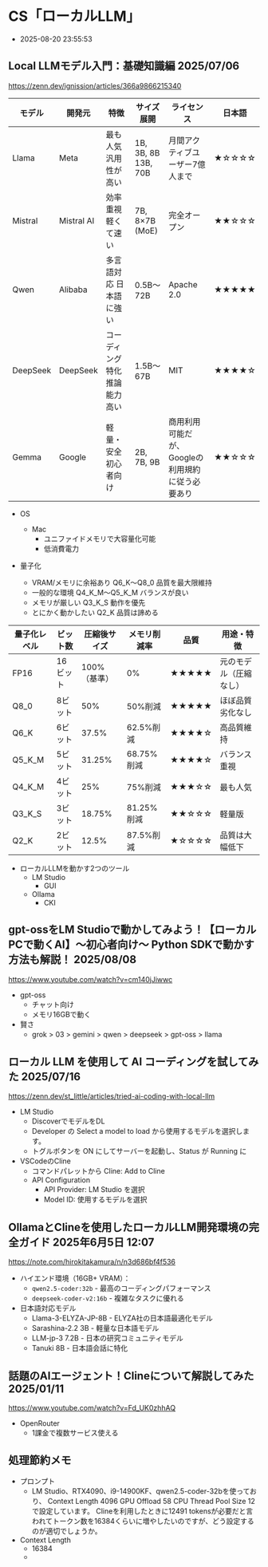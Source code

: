 
# CS「ローカルLLM」

- 2025-08-20 23:55:53

## Local LLMモデル入門：基礎知識編 2025/07/06

https://zenn.dev/ignission/articles/366a9866215340

| モデル   | 開発元     | 特徴                     | サイズ展開             | ライセンス                                    | 日本語 |
|----------|------------|--------------------------|------------------------|-----------------------------------------------|--------|
| Llama    | Meta       | 最も人気 汎用性が高い    | 1B, 3B, 8B 13B, 70B    | 月間アクティブユーザー7億人まで               | ★☆☆☆☆ |
| Mistral  | Mistral AI | 効率重視 軽くて速い      | 7B, 8×7B (MoE)         | 完全オープン                                  | ★★☆☆☆ |
| Qwen     | Alibaba    | 多言語対応 日本語に強い  | 0.5B～72B              | Apache 2.0                                    | ★★★★★ |
| DeepSeek | DeepSeek   | コーディング特化 推論能力高い | 1.5B～67B          | MIT                                           | ★★★★☆ |
| Gemma    | Google     | 軽量・安全 初心者向け    | 2B, 7B, 9B             | 商用利用可能だが、Googleの利用規約に従う必要あり | ★★☆☆☆ |

- OS
    - Mac
        - ユニファイドメモリで大容量化可能
        - 低消費電力


- 量子化
    - VRAM/メモリに余裕あり	Q6_K〜Q8_0	品質を最大限維持
    - 一般的な環境	Q4_K_M〜Q5_K_M	バランスが良い
    - メモリが厳しい	Q3_K_S	動作を優先
    - とにかく動かしたい	Q2_K	品質は諦める

| 量子化レベル | ビット数 | 圧縮後サイズ | メモリ削減率 | 品質 | 用途・特徴 |
|--------------|---------|-------------|-------------|------|-----------|
| FP16         | 16ビット | 100%（基準） | 0%          | ★★★★★ | 元のモデル（圧縮なし） |
| Q8_0         | 8ビット  | 50%          | 50%削減      | ★★★★★ | ほぼ品質劣化なし |
| Q6_K         | 6ビット  | 37.5%        | 62.5%削減    | ★★★★☆ | 高品質維持 |
| Q5_K_M       | 5ビット  | 31.25%       | 68.75%削減   | ★★★★☆ | バランス重視 |
| Q4_K_M       | 4ビット  | 25%          | 75%削減      | ★★★☆☆ | 最も人気 |
| Q3_K_S       | 3ビット  | 18.75%       | 81.25%削減   | ★★☆☆☆ | 軽量版 |
| Q2_K         | 2ビット  | 12.5%        | 87.5%削減    | ★☆☆☆☆ | 品質は大幅低下 |


- ローカルLLMを動かす2つのツール
    - LM Studio
        - GUI
    - Ollama
        - CKI


## gpt-ossをLM Studioで動かしてみよう！【ローカルPCで動くAI】〜初心者向け〜 Python SDKで動かす方法も解説！ 2025/08/08

https://www.youtube.com/watch?v=cm140jJiwwc

- gpt-oss
    - チャット向け
    - メモリ16GBで動く
- 賢さ
    - grok > 03 > gemini > qwen > deepseek > gpt-oss > llama　


## ローカル LLM を使用して AI コーディングを試してみた 2025/07/16

https://zenn.dev/st_little/articles/tried-ai-coding-with-local-llm

- LM Studio
    - DiscoverでモデルをDL
    - Developer の Select a model to load から使用するモデルを選択します。
    - トグルボタンを ON にしてサーバーを起動し、Status が Running に
- VSCodeのCline
    - コマンドパレットから Cline: Add to Cline
    - API Configuration
        - API Provider: LM Studio を選択
        - Model ID: 使用するモデルを選択


## OllamaとClineを使用したローカルLLM開発環境の完全ガイド 2025年6月5日 12:07

https://note.com/hirokitakamura/n/n3d686bf4f536

- ハイエンド環境（16GB+ VRAM）：
    - `qwen2.5-coder:32b` - 最高のコーディングパフォーマンス
    - `deepseek-coder-v2:16b` - 複雑なタスクに優れる
- 日本語対応モデル
    - Llama-3-ELYZA-JP-8B - ELYZA社の日本語最適化モデル
    - Sarashina-2.2 3B - 軽量な日本語モデル
    - LLM-jp-3 7.2B - 日本の研究コミュニティモデル
    - Tanuki 8B - 日本語会話に特化

## 話題のAIエージェント！Clineについて解説してみた 2025/01/11

https://www.youtube.com/watch?v=Fd_UK0zhhAQ

- OpenRouter
    - 1課金で複数サービス使える


## 処理節約メモ

- プロンプト
    - LM Studio、RTX4090、i9-14900KF、qwen2.5-coder-32bを使っており、 Context Length 4096 GPU Offload 58 CPU Thread Pool Size 12 で設定しています。 Clineを利用したときに12491 tokensが必要だと言われてトークン数を16384くらいに増やしたいのですが、どう設定するのが適切でしょうか。
- Context Length
    - 16384
    - 